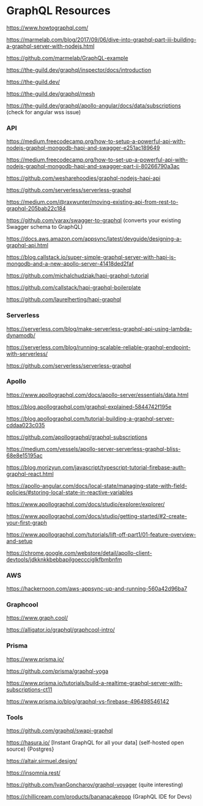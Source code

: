 # GraphQL Resources

https://www.howtographql.com/

https://marmelab.com/blog/2017/09/06/dive-into-graphql-part-iii-building-a-graphql-server-with-nodejs.html

https://github.com/marmelab/GraphQL-example

https://the-guild.dev/graphql/inspector/docs/introduction

https://the-guild.dev/

https://the-guild.dev/graphql/mesh

https://the-guild.dev/graphql/apollo-angular/docs/data/subscriptions (check for angular wss issue)

### API

https://medium.freecodecamp.org/how-to-setup-a-powerful-api-with-nodejs-graphql-mongodb-hapi-and-swagger-e251ac189649

https://medium.freecodecamp.org/how-to-set-up-a-powerful-api-with-nodejs-graphql-mongodb-hapi-and-swagger-part-ii-80266790a3ac

https://github.com/wesharehoodies/graphql-nodejs-hapi-api

https://github.com/serverless/serverless-graphql

https://medium.com/@raxwunter/moving-existing-api-from-rest-to-graphql-205bab22c184

https://github.com/yarax/swagger-to-graphql (converts your existing Swagger schema to GraphQL)

https://docs.aws.amazon.com/appsync/latest/devguide/designing-a-graphql-api.html

https://blog.callstack.io/super-simple-graphql-server-with-hapi-js-mongodb-and-a-new-apollo-server-41418ded2faf

https://github.com/michalchudziak/hapi-graphql-tutorial

https://github.com/callstack/hapi-graphql-boilerplate

https://github.com/laurelherting/hapi-graphql

### Serverless

https://serverless.com/blog/make-serverless-graphql-api-using-lambda-dynamodb/

https://serverless.com/blog/running-scalable-reliable-graphql-endpoint-with-serverless/

https://github.com/serverless/serverless-graphql

### Apollo

https://www.apollographql.com/docs/apollo-server/essentials/data.html

https://blog.apollographql.com/graphql-explained-5844742f195e

https://blog.apollographql.com/tutorial-building-a-graphql-server-cddaa023c035

https://github.com/apollographql/graphql-subscriptions

https://medium.com/vessels/apollo-server-serverless-graphql-bliss-68e8e15195ac

https://blog.morizyun.com/javascript/typescript-tutorial-firebase-auth-graphql-react.html

https://apollo-angular.com/docs/local-state/managing-state-with-field-policies/#storing-local-state-in-reactive-variables

https://www.apollographql.com/docs/studio/explorer/explorer/

https://www.apollographql.com/docs/studio/getting-started/#2-create-your-first-graph

https://www.apollographql.com/tutorials/lift-off-part1/01-feature-overview-and-setup

https://chrome.google.com/webstore/detail/apollo-client-devtools/jdkknkkbebbapilgoeccciglkfbmbnfm

### AWS

https://hackernoon.com/aws-appsync-up-and-running-560a42d96ba7

### Graphcool

https://www.graph.cool/

https://alligator.io/graphql/graphcool-intro/

### Prisma

https://www.prisma.io/

https://github.com/prisma/graphql-yoga

https://www.prisma.io/tutorials/build-a-realtime-graphql-server-with-subscriptions-ct11

https://www.prisma.io/blog/graphql-vs-firebase-496498546142

### Tools

https://github.com/graphql/swapi-graphql

https://hasura.io/ [Instant GraphQL for all your data] (self-hosted open source) {Postgres}

https://altair.sirmuel.design/

https://insomnia.rest/

https://github.com/IvanGoncharov/graphql-voyager (quite interesting)

https://chillicream.com/products/bananacakepop (GraphQL IDE for Devs)
